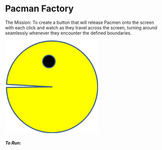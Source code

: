 # Pacman Factory
The Mission: To create a button that will release Pacmen onto the screen with each click and watch as they travel across the screen, turning around seamlessly whenever they encounter the defined boundaries.

<img src="PacMan4.png" width="300" /></p>

##### To Run: 
